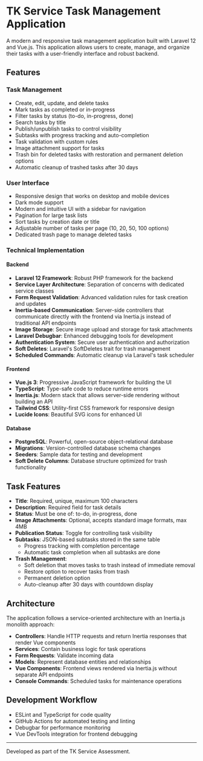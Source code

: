 # TK Service Task Management Application

A modern and responsive task management application built with Laravel 12 and Vue.js. This application allows users to create, manage, and organize their tasks with a user-friendly interface and robust backend.

## Features

### Task Management
- Create, edit, update, and delete tasks
- Mark tasks as completed or in-progress
- Filter tasks by status (to-do, in-progress, done)
- Search tasks by title
- Publish/unpublish tasks to control visibility
- Subtasks with progress tracking and auto-completion
- Task validation with custom rules
- Image attachment support for tasks
- Trash bin for deleted tasks with restoration and permanent deletion options
- Automatic cleanup of trashed tasks after 30 days

### User Interface
- Responsive design that works on desktop and mobile devices
- Dark mode support
- Modern and intuitive UI with a sidebar for navigation
- Pagination for large task lists
- Sort tasks by creation date or title
- Adjustable number of tasks per page (10, 20, 50, 100 options)
- Dedicated trash page to manage deleted tasks

### Technical Implementation

#### Backend
- **Laravel 12 Framework**: Robust PHP framework for the backend
- **Service Layer Architecture**: Separation of concerns with dedicated service classes
- **Form Request Validation**: Advanced validation rules for task creation and updates
- **Inertia-based Communication**: Server-side controllers that communicate directly with the frontend via Inertia.js instead of traditional API endpoints
- **Image Storage**: Secure image upload and storage for task attachments
- **Laravel Debugbar**: Enhanced debugging tools for development
- **Authentication System**: Secure user authentication and authorization
- **Soft Deletes**: Laravel's SoftDeletes trait for trash management
- **Scheduled Commands**: Automatic cleanup via Laravel's task scheduler

#### Frontend
- **Vue.js 3**: Progressive JavaScript framework for building the UI
- **TypeScript**: Type-safe code to reduce runtime errors
- **Inertia.js**: Modern stack that allows server-side rendering without building an API
- **Tailwind CSS**: Utility-first CSS framework for responsive design
- **Lucide Icons**: Beautiful SVG icons for enhanced UI

#### Database
- **PostgreSQL**: Powerful, open-source object-relational database
- **Migrations**: Version-controlled database schema changes
- **Seeders**: Sample data for testing and development
- **Soft Delete Columns**: Database structure optimized for trash functionality

## Task Features
- **Title**: Required, unique, maximum 100 characters
- **Description**: Required field for task details
- **Status**: Must be one of: to-do, in-progress, done
- **Image Attachments**: Optional, accepts standard image formats, max 4MB
- **Publication Status**: Toggle for controlling task visibility
- **Subtasks**: JSON-based subtasks stored in the same table
  - Progress tracking with completion percentage
  - Automatic task completion when all subtasks are done
- **Trash Management**:
  - Soft deletion that moves tasks to trash instead of immediate removal
  - Restore option to recover tasks from trash
  - Permanent deletion option
  - Auto-cleanup after 30 days with countdown display

## Architecture
The application follows a service-oriented architecture with an Inertia.js monolith approach:
- **Controllers**: Handle HTTP requests and return Inertia responses that render Vue components
- **Services**: Contain business logic for task operations
- **Form Requests**: Validate incoming data
- **Models**: Represent database entities and relationships
- **Vue Components**: Frontend views rendered via Inertia.js without separate API endpoints
- **Console Commands**: Scheduled tasks for maintenance operations

## Development Workflow
- ESLint and TypeScript for code quality
- GitHub Actions for automated testing and linting
- Debugbar for performance monitoring
- Vue DevTools integration for frontend debugging


---

Developed as part of the TK Service Assessment.